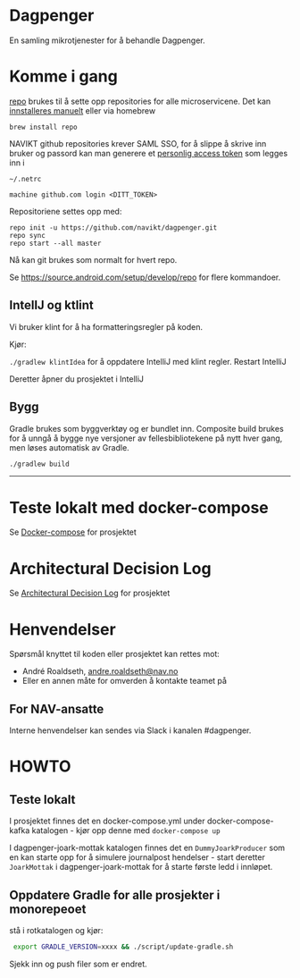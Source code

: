 # Dagpenger

En samling mikrotjenester for å behandle Dagpenger.

# Komme i gang

[repo](https://source.android.com/setup/develop/repo) brukes til å sette opp
repositories for alle microservicene. Det kan [innstalleres
manuelt](https://source.android.com/setup/build/downloading) eller via homebrew

`brew install repo`

NAVIKT github repositories krever SAML SSO, for å
slippe å skrive inn bruker og passord kan man generere
et [personlig access token](https://help.github.com/articles/creating-an-oauth-token-for-command-line-use)
som legges inn i  
```
~/.netrc 

machine github.com login <DITT_TOKEN>

```

Repositoriene settes opp med:

```
repo init -u https://github.com/navikt/dagpenger.git
repo sync
repo start --all master
```

Nå kan git brukes som normalt for hvert repo.

Se https://source.android.com/setup/develop/repo for flere kommandoer.

## IntellJ  og ktlint 



Vi bruker klint for å ha formatteringsregler på koden. 

Kjør:

`./gradlew klintIdea` for å oppdatere IntelliJ med klint regler. Restart IntelliJ 

Deretter åpner du prosjektet i IntelliJ 

## Bygg

Gradle brukes som byggverktøy og er bundlet inn. Composite build brukes for
å unngå å bygge nye versjoner av fellesbibliotekene på nytt hver gang, men løses
automatisk av Gradle.

`./gradlew build`

---

# Teste lokalt med docker-compose

Se [Docker-compose](docker-compose/README.md) for prosjektet

# Architectural Decision Log

Se [Architectural Decision Log](docs/adr/index.md) for prosjektet

# Henvendelser

Spørsmål knyttet til koden eller prosjektet kan rettes mot:

* André Roaldseth, andre.roaldseth@nav.no
* Eller en annen måte for omverden å kontakte teamet på

## For NAV-ansatte

Interne henvendelser kan sendes via Slack i kanalen #dagpenger.

# HOWTO

## Teste lokalt
I prosjektet finnes det en docker-compose.yml under docker-compose-kafka katalogen - kjør opp denne med `docker-compose up`

I dagpenger-joark-mottak katalogen finnes det en `DummyJoarkProducer` som en kan starte opp for å simulere journalpost hendelser - start deretter `JoarkMottak` i dagpenger-joark-mottak for å starte første ledd i innløpet.


## Oppdatere Gradle for alle prosjekter i monorepeoet

stå i rotkatalogen og kjør:

```bash
 export GRADLE_VERSION=xxxx && ./script/update-gradle.sh     
```

Sjekk inn og push filer som er endret. 
